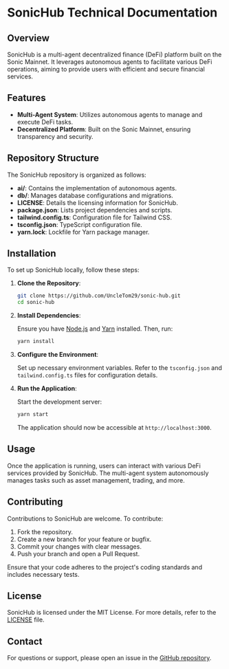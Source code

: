# SonicHub Technical Documentation

## Overview

SonicHub is a multi-agent decentralized finance (DeFi) platform built on the Sonic Mainnet. It leverages autonomous agents to facilitate various DeFi operations, aiming to provide users with efficient and secure financial services.

## Features

- **Multi-Agent System**: Utilizes autonomous agents to manage and execute DeFi tasks.
- **Decentralized Platform**: Built on the Sonic Mainnet, ensuring transparency and security.

## Repository Structure

The SonicHub repository is organized as follows:

- **ai/**: Contains the implementation of autonomous agents.
- **db/**: Manages database configurations and migrations.
- **LICENSE**: Details the licensing information for SonicHub.
- **package.json**: Lists project dependencies and scripts.
- **tailwind.config.ts**: Configuration file for Tailwind CSS.
- **tsconfig.json**: TypeScript configuration file.
- **yarn.lock**: Lockfile for Yarn package manager.

## Installation

To set up SonicHub locally, follow these steps:

1. **Clone the Repository**:

   ```bash
   git clone https://github.com/UncleTom29/sonic-hub.git
   cd sonic-hub
   ```

2. **Install Dependencies**:

   Ensure you have [Node.js](https://nodejs.org/) and [Yarn](https://yarnpkg.com/) installed. Then, run:

   ```bash
   yarn install
   ```

3. **Configure the Environment**:

   Set up necessary environment variables. Refer to the `tsconfig.json` and `tailwind.config.ts` files for configuration details.

4. **Run the Application**:

   Start the development server:

   ```bash
   yarn start
   ```

   The application should now be accessible at `http://localhost:3000`.

## Usage

Once the application is running, users can interact with various DeFi services provided by SonicHub. The multi-agent system autonomously manages tasks such as asset management, trading, and more.

## Contributing

Contributions to SonicHub are welcome. To contribute:

1. Fork the repository.
2. Create a new branch for your feature or bugfix.
3. Commit your changes with clear messages.
4. Push your branch and open a Pull Request.

Ensure that your code adheres to the project's coding standards and includes necessary tests.

## License

SonicHub is licensed under the MIT License. For more details, refer to the [LICENSE](https://github.com/UncleTom29/sonic-hub/blob/main/LICENSE) file.

## Contact

For questions or support, please open an issue in the [GitHub repository](https://github.com/UncleTom29/sonic-hub/issues).
